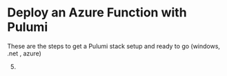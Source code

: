# Deploy an Azure Function with Pulumi

These are the steps to get a Pulumi stack setup and ready to go (windows, .net , azure)

5. 


